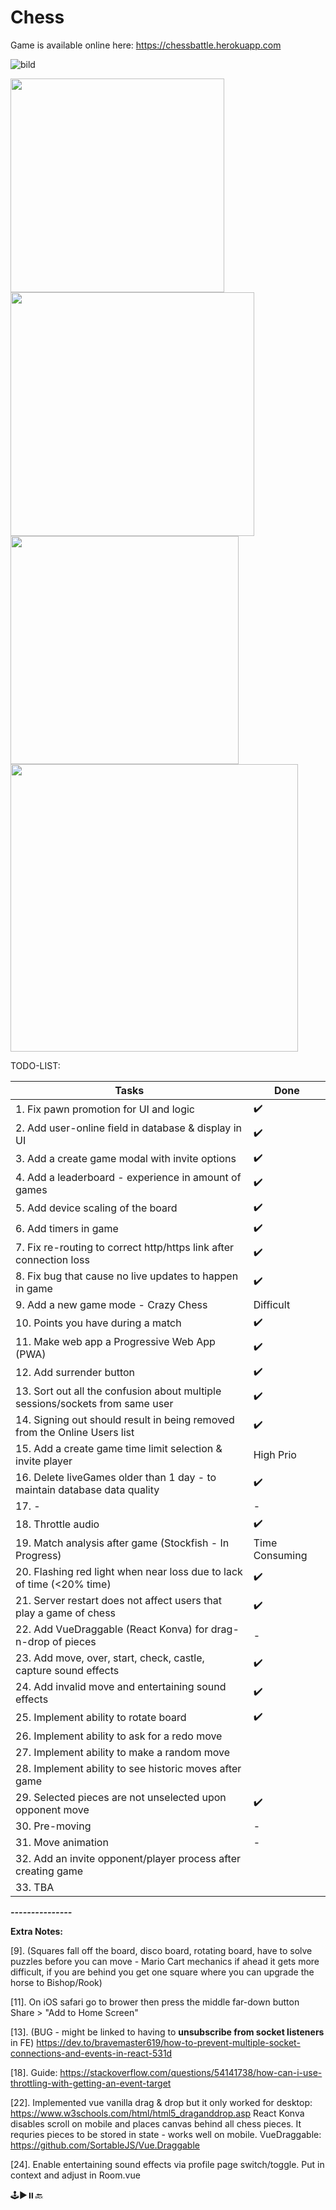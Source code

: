 # Chess

Game is available online here: https://chessbattle.herokuapp.com

![bild](https://user-images.githubusercontent.com/42782387/134075059-34b31eac-2c56-4468-8585-f90f7980e200.png)

<p float="left">
<img src="https://user-images.githubusercontent.com/42782387/134075012-e344be22-49fc-4d95-aed9-8b064a79909a.png" width="342" />
  <img src="https://user-images.githubusercontent.com/42782387/134074848-bc23ccf3-c178-4333-b256-6e02fc0b4898.png" width="390" />
  <img src="https://user-images.githubusercontent.com/42782387/134074992-e7e3917c-96cf-4ef8-8fd6-145501b22711.png" width="365" /> 
  <img src="https://user-images.githubusercontent.com/42782387/134975449-b8f8cd94-a71d-4b41-8454-29e3197b6ab7.png" width="460" /> 
</p>

TODO-LIST:

| Tasks                                                                         | Done           |
| ----------------------------------------------------------------------------- | -------------- |
| 1. Fix pawn promotion for UI and logic                                        | ✔️             |
| 2. Add user-online field in database & display in UI                          | ✔️             |
| 3. Add a create game modal with invite options                                | ✔️             |
| 4. Add a leaderboard - experience in amount of games                          | ✔️             |
| 5. Add device scaling of the board                                            | ✔️             |
| 6. Add timers in game                                                         | ✔️             |
| 7. Fix re-routing to correct http/https link after connection loss            | ✔️             |
| 8. Fix bug that cause no live updates to happen in game                       | ✔️             |
| 9. Add a new game mode - Crazy Chess                                          | Difficult      |
| 10. Points you have during a match                                            | ✔️             |
| 11. Make web app a Progressive Web App (PWA)                                  | ✔️             |
| 12. Add surrender button                                                      | ✔️             |
| 13. Sort out all the confusion about multiple sessions/sockets from same user | ✔️             |
| 14. Signing out should result in being removed from the Online Users list     | ✔️             |
| 15. Add a create game time limit selection & invite player                    | High Prio      |
| 16. Delete liveGames older than 1 day - to maintain database data quality     | ✔️             |
| 17. -                                                                         | -              |
| 18. Throttle audio                                                            | ✔️             |
| 19. Match analysis after game (Stockfish - In Progress)                       | Time Consuming |
| 20. Flashing red light when near loss due to lack of time (<20% time)         | ✔️             |
| 21. Server restart does not affect users that play a game of chess            | ✔️             |
| 22. Add VueDraggable (React Konva) for drag-n-drop of pieces                  | -              |
| 23. Add move, over, start, check, castle, capture sound effects               | ✔️             |
| 24. Add invalid move and entertaining sound effects                           | ✔️             |
| 25. Implement ability to rotate board                                         | ✔️             |
| 26. Implement ability to ask for a redo move                                  |                |
| 27. Implement ability to make a random move                                   |                |
| 28. Implement ability to see historic moves after game                        |                |
| 29. Selected pieces are not unselected upon opponent move                     | ✔️             |
| 30. Pre-moving                                                                | -              |
| 31. Move animation                                                            | -              |
| 32. Add an invite opponent/player process after creating game                 |                |
| 33. TBA                                                                       |                |

**_---------------_**

**Extra Notes:**

[9]. (Squares fall off the board, disco board, rotating board, have to solve puzzles before you can
move - Mario Cart mechanics if ahead it gets more difficult, if you are behind you get one square
where you can upgrade the horse to Bishop/Rook)

[11]. On iOS safari go to brower then press the middle far-down button Share > "Add to Home Screen"

[13]. (BUG - might be linked to having to **unsubscribe from socket listeners** in FE)
https://dev.to/bravemaster619/how-to-prevent-multiple-socket-connections-and-events-in-react-531d

[18]. Guide:
https://stackoverflow.com/questions/54141738/how-can-i-use-throttling-with-getting-an-event-target

[22]. Implemented vue vanilla drag & drop but it only worked for desktop:
https://www.w3schools.com/html/html5_draganddrop.asp React Konva disables scroll on mobile and
places canvas behind all chess pieces. It requries pieces to be stored in state - works well on
mobile. VueDraggable: https://github.com/SortableJS/Vue.Draggable

[24]. Enable entertaining sound effects via profile page switch/toggle. Put in context and adjust
in Room.vue

🕹️▶️⏸️🔙
